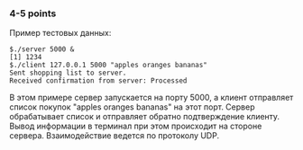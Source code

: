 
### 4-5 points
Пример тестовых данных:

```
$./server 5000 &
[1] 1234
$./client 127.0.0.1 5000 "apples oranges bananas"
Sent shopping list to server.
Received confirmation from server: Processed
``` 

В этом примере сервер запускается на порту 5000, а клиент отправляет список покупок "apples oranges bananas" на этот порт. Сервер обрабатывает список и отправляет обратно подтверждение клиенту. Вывод информации в терминал при этом происходит на стороне сервера. Взаимодействие ведется по протоколу UDP.
